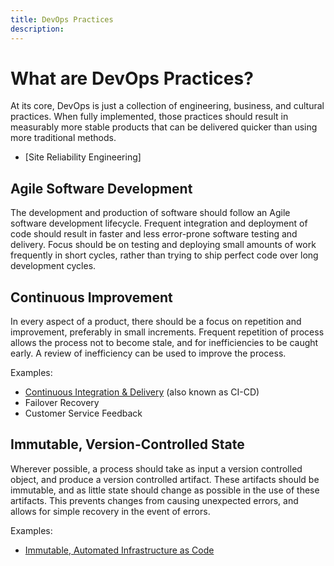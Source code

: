```yaml
---
title: DevOps Practices
description: 
---
```


# What are DevOps Practices?
At its core, DevOps is just a collection of engineering, business, and cultural practices. When fully implemented, those practices should result in measurably more stable products that can be delivered quicker than using more traditional methods.
<!-- TODO: link to DevOps Practices from here -->

   - [Site Reliability Engineering]

## Agile Software Development
The development and production of software should follow an Agile software development lifecycle. Frequent integration and deployment of code should result in faster and less error-prone software testing and delivery. Focus should be on testing and deploying small amounts of work frequently in short cycles, rather than trying to ship perfect code over long development cycles.
<!-- TODO: link to agile software development docs here -->

## Continuous Improvement
In every aspect of a product, there should be a focus on repetition and improvement, preferably in small increments. Frequent repetition of process allows the process not to become stale, and for inefficiencies to be caught early. A review of inefficiency can be used to improve the process.

Examples:
 - [Continuous Integration & Delivery] (also known as CI-CD)
 - Failover Recovery
 - Customer Service Feedback

## Immutable, Version-Controlled State
Wherever possible, a process should take as input a version controlled object, and produce a version controlled artifact. These artifacts should be immutable, and as little state should change as possible in the use of these artifacts. This prevents changes from causing unexpected errors, and allows for simple recovery in the event of errors.

Examples:
 - [Immutable, Automated Infrastructure as Code]


[Immutable, Automated Infrastructure as Code]: ./infrastructure.md
[Continuous Integration & Delivery]: ./ci-cd.md

